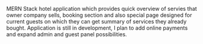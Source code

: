 MERN Stack hotel application which provides quick overview of servies that owner company sells, booking section and also special page designed for current guests on which they can get summary of services they already bought. Application is still in development, I plan to add online payments and expand admin and guest panel possibilities.
